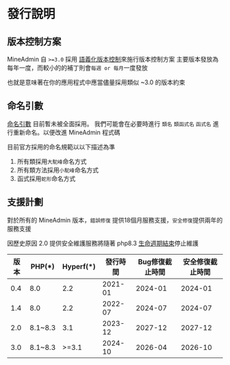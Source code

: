 # 發行說明

## 版本控制方案

MineAdmin 自 `>=3.0` 採用 [語義化版本控制](https://semver.org/)來施行版本控制方案
主要版本發放為每年一度，而較小的的補丁則會`每週 or 每月`一度發放

<el-alert type="warning">
也就是意味著在你的應用程式中應當儘量採用類似 <el-tag type="danger">~3.0</el-tag> 的版本約束
</el-alert>

## 命名引數

[命名引數](https://www.php.net/manual/en/functions.arguments.php#functions.named-arguments) 目前暫未被全面採用。
我們可能會在必要時進行 `類名` `類函式名` `函式名` 進行重新命名。以便改進 MineAdmin 程式碼

目前官方採用的命名規範以以下描述為準

1. 所有類採用`大駝峰`命名方式
2. 所有類方法採用`小駝峰`命名方式
3. 函式採用`蛇形`命名方式

## 支援計劃

對於所有的 MineAdmin 版本，`錯誤修復` 提供18個月服務支援，`安全修復`提供兩年的服務支援

<el-alert type="warning">因歷史原因 <el-tag type="danger">2.0</el-tag> 提供安全維護服務將隨著 php8.3 <a href="https://www.php.net/supported-versions.php">生命週期結束</a>停止維護</el-alert>


| 版本  | PHP(*)  | Hyperf(*) | 發行時間    | Bug修復截止時間 | 安全修復截止時間 |
|-----|---------|-----------|---------|-----------|----------|
| 0.4 | 8.0     | 2.2       | 2021-01 | 2024-01   | 2024-01  |
| 1.4 | 8.0     | 2.2       | 2022-07 | 2024-07   | 2024-07  |
| 2.0 | 8.1~8.3 | 3.1       | 2023-12 | 2027-12   | 2027-12  |
| 3.0 | 8.1~8.3 | >=3.1     | 2024-10 | 2026-04   | 2026-10  |